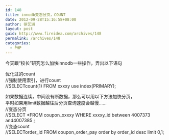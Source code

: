 ```yaml
---
id: 148
title: innodb变态分页，COUNT
date: 2012-09-28T15:16:58+08:00
author: 徐艺洲
layout: post
guid: http://www.fireidea.com/archives/148
permalink: /archives/148
categories:
  - PHP
---
```

<div id="sina_keyword_ad_area2" class="articalContent   ">
  今天跟“校长”研究怎么加快innodb一些操作，弄出以下语句</p> 
  
  <p>
    优化过的count<br /> //强制使用索引，进行count<br /> //SELECTcount(1) FROM xxxxy use index(PRIMARY);
  </p>
  
  <p>
    如果数据连续，中间没有断数据，那么可以用以下方法加快分页，<br />平时如果用limit数据越往后分页查询速度会越慢……<br /> //变态分页<br /> //SELECT *FROM coupon_xxxxy WHERE xxxxy_id between 4007373 and4007385 ;<br /> //变态count<br /> //SELECTorder_id FROM coupon_order_pay order by order_id desc limit 0,1;
  </p>